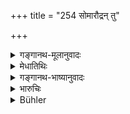 +++
title = "254 सोमारौद्रन् तु"

+++

<details><summary>गङ्गानथ-मूलानुवादः</summary>

One who has committed many sins becomes purified by reciting, for a year, the ‘Somāraudra hymn’ and the three verses beginning with ‘aryamaṇam,’—while taking his bath in a stream.—(254)
</details>

<details><summary>मेधातिथिः</summary>

"सोमा रुद्रा धारयेथाम् अस्त्रम्" (र्व् ६.७४.१) इति चतस्रो यज्ञं च भरणानीद्रियं चेति ऋक् । **समा** संवत्सरम् । चाह्वानः । इदं लिङ्गं यद् उक्तं क्वचित् तन्त्रेणापि प्रायश्चित्तम् अस्तीति । **स्रवन्त्याम्** इति तडागसरसी निवर्तेते ॥ ११.२५४ ॥
</details>

<details><summary>गङ्गानथ-भाष्यानुवादः</summary>

The three verses beginning with ‘*Somārudrā dhārayethamastram*’ (Ṛgveda, 6.74.1); and the verse beginning with ‘*Aryamaṇam varuṇam mitram*’ (Ṛgveda, 4.2.4).

‘*Samām*’—for one year.

This verse (laying down a single expiation for one who has committed
*many sins*) lends support to the view that a single expiation may serve
to atone for several offences.

‘*In a stream*.’—This precludes tanks and pools.—(254)
</details>

<details><summary>भारुचिः</summary>

सोमारौद्रौ मन्त्रौ तत्र रौद्रो "मा त्वा रुद्र चुक्रुधामा नमोभिः" इति । सौम्यः "सोमः पवते जनिता मतीनाम्" इति च । "अर्यम्णाम्" इत्य् एषु मन्त्रः ऋग्वेदाद् गमयितव्यः ॥ ११.२५१ ॥
</details>

<details><summary>Bühler</summary>

255	But he who has committed many sins, becomes pure, if he recites during a month the (four verses) addressed to Soma and Rudra, and the three verses (beginning) 'Aryaman, Varuna, and Mitra,' while he bathes in a river.
</details>
